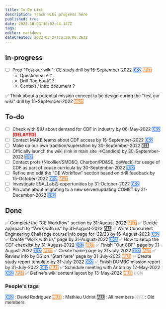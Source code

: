 ```yaml
---
title: To-Do List
description: Track wiki progress here
published: true
date: 2022-10-03T16:02:44.147Z
tags: 
editor: markdown
dateCreated: 2022-07-27T15:20:06.363Z
---
```


## In-progress
- [ ] Prep "Test our wiki": CE study drill by 15-September-2022 <span style="background:#669cf2; color:white; font-size:small;font-weight:bold">DRZ</span> <span style="background:#edab72; color:white; font-size:small;font-weight:bold">MUT</span>
	- Questionnaire ?
  - Drill "log book" ?
  - Context / Intro document ?
 
 ✅ Think about a potential mission concept to be design during the "test our wiki" drill by 15-September-2022 <span style="background:#edab72; color:white; font-size:small;font-weight:bold">MUT</span>


## To-do

- [ ] Check with SIU about demand for CDF in industry by 06-May-2022 <span style="background:#669cf2; color:white; font-size:small;font-weight:bold">DRZ</span> <span style="color:red; font-weight:bold;">[DELAYED]</span>
- [ ] Contact MAKE teams about CDF access by 15-September-2022 <span style="background:#669cf2; color:white; font-size:small;font-weight:bold">DRZ</span>
- [ ] Make up our own tradition/supersition by 30-September-2022 <span style="background:#6c6c6c; color:white; font-size:small;font-weight:bold">ALL</span>
- [ ] Officially launch the wiki (link in main site ->Candice) by 30-September-2022 <span style="background:#669cf2; color:white; font-size:small;font-weight:bold">DRZ</span>
- [ ] Contact profs (Nicollier/SMD&O, Charbon/PD&SE, deWeck) for usage of CDF as part of couse curricula by 30-September-2022 <span style="background:#669cf2; color:white; font-size:small;font-weight:bold">DRZ</span>
- [ ] Refine and edit the "CE Workflow" section based on drill feedback by 15-October-2022 <span style="background:#669cf2; color:white; font-size:small;font-weight:bold">DRZ</span> <span style="background:#edab72; color:white; font-size:small;font-weight:bold">MUT</span>
- [ ] Investigate ESA_Lab@ opportunities by 31-October-2022 <span style="background:#669cf2; color:white; font-size:small;font-weight:bold">DRZ</span>
- [ ] Pin John about migrating to a new server/updating COMET by 31-December-2022 <span style="background:#669cf2; color:white; font-size:small;font-weight:bold">DRZ</span>

## Done
 ✅ Complete the "CE Workflow" section by 31-August-2022 <span style="background:#edab72; color:white; font-size:small;font-weight:bold">MUT</span>
 ✅ Decide approach to "Work with us" by 31-August-2022 <span style="background:#6c6c6c; color:white; font-size:small;font-weight:bold">ALL</span>
 ✅ Write Concurrent Engineering Challenge course info page for '22/23 by 15-August-2022 <span style="background:#669cf2; color:white; font-size:small;font-weight:bold">DRZ</span> 
 ✅ Create "Work with us" page by 31-August-2022 <span style="background:#669cf2; color:white; font-size:small;font-weight:bold">DRZ</span> 
 ✅ How to setup the CDF checklist by 31-August-2022 <span style="background:#669cf2; color:white; font-size:small;font-weight:bold">DRZ</span> <span style="background:#edab72; color:white; font-size:small;font-weight:bold">MUT</span>
 ✅ Finish "Our CDF" page by 31-August-2022 <span style="background:#669cf2; color:white; font-size:small;font-weight:bold">DRZ</span> <span style="background:#edab72; color:white; font-size:small;font-weight:bold">MUT</span>
 ✅ Create home page by 31-July-2022 <span style="background:#669cf2; color:white; font-size:small;font-weight:bold">DRZ</span> <span style="background:#edab72; color:white; font-size:small;font-weight:bold">MUT</span>
 ✅ Review info by DG on "Start here" page by 31-July-2022 <span style="background:#edab72; color:white; font-size:small;font-weight:bold">MUT</span>
 ✅ Create study report template by 31-July-2022 <span style="background:#669cf2; color:white; font-size:small;font-weight:bold">DRZ</span>
 ✅ Finish DUMBO mission report	by 31-July-2022 <span style="background:#669cf2; color:white; font-size:small;font-weight:bold">DRZ</span> <span style="background:#edab72; color:white; font-size:small;font-weight:bold">MUT</span>
 ✅ Schedule meeting with Anton by 12-May-2022 <span style="background:#669cf2; color:white; font-size:small;font-weight:bold">DRZ</span> <span style="background:#edab72; color:white; font-size:small;font-weight:bold">MUT</span>
 ✅ Define's wiki content layout by 13-May-2022 <span style="background:#edab72; color:white; font-size:small;font-weight:bold">MUT</span> <span style="background:#f0f0f0; color:#ccc; font-size:small;font-weight:bold">DGN</span>
 <br>

### People's tags
<span style="background:#669cf2; color:white; font-size:small;font-weight:bold">DRZ</span> : David Rodríguez
<span style="background:#edab72; color:white; font-size:small;font-weight:bold">MUT</span> : Mathieu Udriot
<span style="background:#6c6c6c; color:white; font-size:small;font-weight:bold">ALL</span> : All members
<span style="background:#f0f0f0; color:#ccc; font-size:small;font-weight:bold">XYZ</span> : Old members

<!-- other color tags available: #ed7289, #a3a3d9, #81d4ba, #f2a2f5 
For new colors use: https://g.co/kgs/vFgocS -->


